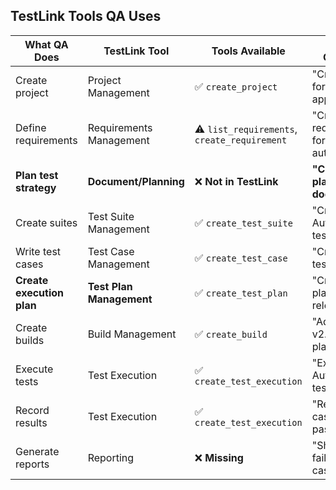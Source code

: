 
## **TestLink Tools QA Uses**

| **What QA Does** | **TestLink Tool** | **Tools Available** | **MCP Command** |
|------------------|-------------------|-------------------|-----------------|
| Create project | Project Management | ✅ `create_project` | "Create project for mobile app" |
| Define requirements | Requirements Management | ⚠️ `list_requirements`, `create_requirement` | "Create requirement for user authentication" |
| **Plan test strategy** | **Document/Planning** | ❌ **Not in TestLink** | **"Create test plan document"** |
| Create suites | Test Suite Management | ✅ `create_test_suite` | "Create Authentication test suite" |
| Write test cases | Test Case Management | ✅ `create_test_case` | "Create login test case" |
| **Create execution plan** | **Test Plan Management** | ✅ `create_test_plan` | "Create test plan for release 2.1"** |
| Create builds | Build Management | ✅ `create_build` | "Add build v2.1.0 to test plan" |
| Execute tests | Test Execution | ✅ `create_test_execution` | "Execute Authentication tests" |
| Record results | Test Execution | ✅ `create_test_execution` | "Record test case 123 as passed" |
| Generate reports | Reporting | ❌ **Missing** | "Show me failed test cases" |

